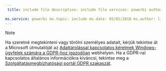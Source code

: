 ```yaml
---
 title: include file description: include file services: powerbi author: eross-msft
 
ms.service: powerbi ms.topic: include ms.date: 05/01/2018 ms.author: lizross ms.custom: include file
---
```


>[!Note]
>Ha szeretné megtekinteni vagy törölni személyes adatait, kérjük tekintse át a Microsoft útmutatóját az [Adattárolással kapcsolatos kérelmek Windows-ügyfelek számára a GDPR-hoz igazodóan](https://docs.microsoft.com/en-us/microsoft-365/compliance/gdpr-dsr-windows) webhelyen. Ha a GDPR-ral kapcsolatos általános információkra kíváncsi, tekintse meg a [Szolgáltatásmegbízhatósági portál GDPR szakaszát](https://servicetrust.microsoft.com/ViewPage/GDPRGetStarted).